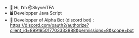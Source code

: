 - 👋 Hi, I’m @SkyverTFA
- 🖥 Developper Java Script
- 🤖 Developper of Alpha Bot (discord bot) : https://discord.com/oauth2/authorize?client_id=899195017703333888&permissions=8&scope=bot


